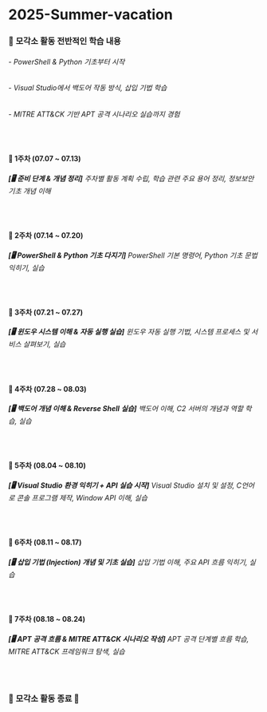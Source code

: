 # 2025-Summer-vacation

### 🔐 **모각소 활동 전반적인 학습 내용**
###### - PowerShell & Python 기초부터 시작
###### - Visual Studio에서 백도어 작동 방식, 삽입 기법 학습
###### - MITRE ATT&CK 기반 APT 공격 시나리오 실습까지 경험
<br>

#### **📌 1주차 (07.07 ~ 07.13)**
###### **[🖥 준비 단계 & 개념 정리]**  주차별 활동 계획 수립, 학습 관련 주요 용어 정리, 정보보안 기초 개념 이해
<br>
 
#### **📌 2주차 (07.14 ~ 07.20)**
###### **[🖥 PowerShell & Python 기초 다지기]**  PowerShell 기본 명령어, Python 기초 문법 익히기, 실습
<br>

#### **📌 3주차 (07.21 ~ 07.27)**
###### **[🖥 윈도우 시스템 이해 & 자동 실행 실습]**  윈도우 자동 실행 기법, 시스템 프로세스 및 서비스 살펴보기, 실습
<br>

#### **📌 4주차 (07.28 ~ 08.03)**
###### **[🖥 백도어 개념 이해 & Reverse Shell 실습]**  백도어 이해, C2 서버의 개념과 역할 학습, 실습
<br>
  
#### **📌 5주차 (08.04 ~ 08.10)**
###### **[🖥 Visual Studio 환경 익히기 + API 실습 시작]**  Visual Studio 설치 및 설정, C언어로 콘솔 프로그램 제작, Window API 이해, 실습
<br>

#### **📌 6주차 (08.11 ~ 08.17)**
###### **[🖥 삽입 기법 (Injection) 개념 및 기초 실습]**  삽입 기법 이해, 주요 API 흐름 익히기, 실습
<br>

#### **📌 7주차 (08.18 ~ 08.24)**
###### **[🖥 APT 공격 흐름 & MITRE ATT&CK 시나리오 작성]**  APT 공격 단계별 흐름 학습, MITRE ATT&CK 프레임워크 탐색, 실습
<br>
  
### 🏁  **모각소 활동 종료**  🏁

